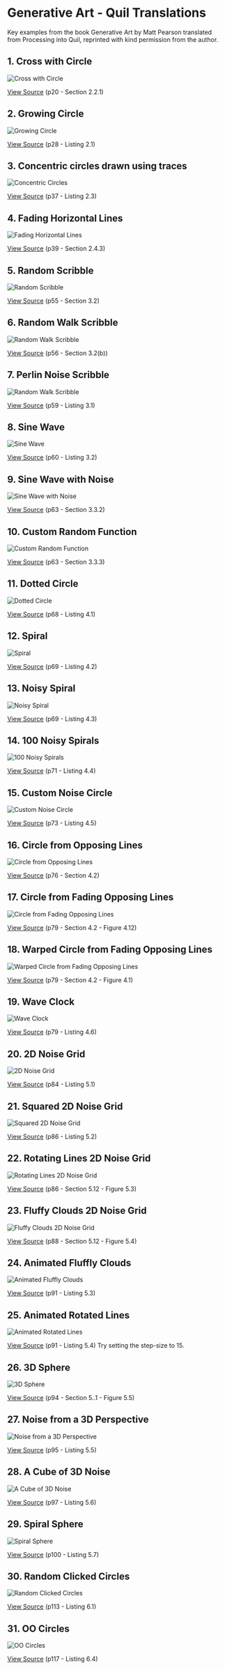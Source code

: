 # Generative Art - Quil Translations

Key examples from the book Generative Art by Matt Pearson translated from Processing into Quil, reprinted with kind permission from the author.

## 1. Cross with Circle
![Cross with Circle](http://cloud.github.com/downloads/quil/quil/gen-art-cross-with-circle.png)

[View Source](01_cross_with_circle.clj)
(p20 - Section 2.2.1)

## 2. Growing Circle
![Growing Circle](http://cloud.github.com/downloads/quil/quil/gen-art-growing-circle.png)

[View Source](02_growing_circle.clj)
(p28 - Listing 2.1)

## 3. Concentric circles drawn using traces
![Concentric Circles](http://cloud.github.com/downloads/quil/quil/gen-art-concentric-circles.png)

[View Source](03_concentric_circles.clj)
(p37 - Listing 2.3)

## 4. Fading Horizontal Lines
![Fading Horizontal Lines](http://cloud.github.com/downloads/quil/quil/gen-art-fading-horizontal-lines.png)

[View Source](04_fading_horizontal_lines.clj)
(p39 - Section 2.4.3)

## 5. Random Scribble
![Random Scribble](http://cloud.github.com/downloads/quil/quil/gen-art-random-scribble.png)

[View Source](05_random_scribble.clj)
(p55 - Section 3.2)

## 6. Random Walk Scribble
![Random Walk Scribble](http://cloud.github.com/downloads/quil/quil/gen-art-rand-walk-scribble.jpg)

[View Source](06_rand_walk_scribble.clj)
(p56 - Section 3.2(b))

## 7. Perlin Noise Scribble
![Random Walk Scribble](http://cloud.github.com/downloads/quil/quil/gen-art-perlin-noise-scribble.jpg)

[View Source](07_perlin_noise_scribble.clj)
(p59 - Listing 3.1)

## 8. Sine Wave
![Sine Wave](http://cloud.github.com/downloads/quil/quil/gen-art-sine-wave.jpg)

[View Source](08_sine_wave.clj)
(p60 - Listing 3.2)

## 9. Sine Wave with Noise
![Sine Wave with Noise](http://cloud.github.com/downloads/quil/quil/gen-art-sine-wave-with-noise.jpg)

[View Source](09_sine_wave_with_noise.clj)
(p63 - Section 3.3.2)

## 10. Custom Random Function
![Custom Random Function](http://cloud.github.com/downloads/quil/quil/gen-art-custom-random-function.jpg)

[View Source](10_custom_rand.clj)
(p63 - Section 3.3.3)

## 11. Dotted Circle
![Dotted Circle](http://cloud.github.com/downloads/quil/quil/gen-art-dotted-circle.jpg)

[View Source](11_dotted_circle.clj)
(p68 - Listing 4.1)

## 12. Spiral
![Spiral](http://cloud.github.com/downloads/quil/quil/gen-art-spiral.jpg)

[View Source](12_spiral.clj)
(p69 - Listing 4.2)

## 13. Noisy Spiral
![Noisy Spiral](http://cloud.github.com/downloads/quil/quil/gen-art-noisy-spiral.jpg)

[View Source](13_noisy_spiral.clj)
(p69 - Listing 4.3)

## 14. 100 Noisy Spirals
![100 Noisy Spirals](http://cloud.github.com/downloads/quil/quil/gen-art-hundred-noisy-spirals.jpg)

[View Source](14_hundred_noisy_spirals.clj)
(p71 - Listing 4.4)

## 15. Custom Noise Circle
![Custom Noise Circle](http://cloud.github.com/downloads/quil/quil/gen-art-custom-noise-circle.jpg)

[View Source](15_custom_noise_circle.clj)
(p73 - Listing 4.5)

## 16. Circle from Opposing Lines
![Circle from Opposing Lines](https://github.com/downloads/quil/quil/gen-art-circle-from-opposing-lines.jpg)

[View Source](16_circle_from_opposing_lines.clj)
(p76 - Section 4.2)

## 17. Circle from Fading Opposing Lines
![Circle from Fading Opposing Lines](https://github.com/downloads/quil/quil/gen-art-circle-from-fading-opposing-lines.jpg)

[View Source](17_circle_from_fading_opposing_lines.clj)
(p79 - Section 4.2 - Figure 4.12)

## 18. Warped Circle from Fading Opposing Lines
![Warped Circle from Fading Opposing Lines](https://github.com/downloads/quil/quil/gen-art-warped-circle-from-fading-opposing-lines.jpg)

[View Source](18_warped_circle_from_fading_opposing_lines.clj)
(p79 - Section 4.2 - Figure 4.1)

## 19. Wave Clock
![Wave Clock](https://github.com/downloads/quil/quil/gen-art-wave-clock.jpg)

[View Source](19_wave_clock.clj)
(p79 - Listing 4.6)

## 20. 2D Noise Grid
![2D Noise Grid](https://github.com/downloads/quil/quil/gen-art-2d-noise-grid.png)

[View Source](20_noise_grid.clj)
(p84 - Listing 5.1)

## 21. Squared 2D Noise Grid
![Squared 2D Noise Grid](https://github.com/downloads/quil/quil/gen-art-squared-2D-noise-grid.png)

[View Source](21_squared_noise_grid.clj)
(p86 - Listing 5.2)

## 22. Rotating Lines 2D Noise Grid
![Rotating Lines 2D Noise Grid](https://github.com/downloads/quil/quil/gen-art-rotating-lines-2D-noise-grid.png)

[View Source](22_rotating_lines_noise_grid.clj)
(p86 - Section 5.12 - Figure 5.3)

## 23. Fluffy Clouds 2D Noise Grid
![Fluffy Clouds 2D Noise Grid](https://github.com/downloads/quil/quil/gen-art-fluffy-clouds-2D-noise-grid.png)

[View Source](23_fluffy_clouds_noise_grid.clj)
(p88 - Section 5.12 - Figure 5.4)

## 24. Animated Fluffly Clouds
![Animated Fluffly Clouds](https://github.com/downloads/quil/quil/gen-art-animated-fluffy-clouds.png)

[View Source](24_animated_fluffy_clouds.clj)
(p91 - Listing 5.3)

## 25. Animated Rotated Lines
![Animated Rotated Lines](https://github.com/downloads/quil/quil/gen-art-animated-rotated-lines.png)

[View Source](25_animated_rotated_lines.clj)
(p91 - Listing 5.4)
Try setting the step-size to 15.

## 26. 3D Sphere
![3D Sphere](https://github.com/downloads/quil/quil/gen-art-sphere.png)

[View Source](26_sphere.clj)
(p94 - Section 5..1 - Figure 5.5)

## 27. Noise from a 3D Perspective
![Noise from a 3D Perspective](https://github.com/downloads/quil/quil/gen-art-noise-perspective.png)

[View Source](27_noise_perspective.clj)
(p95 - Listing 5.5)

## 28. A Cube of 3D Noise
![A Cube of 3D Noise](https://github.com/downloads/quil/quil/gen-art-cube-of-noise.png)

[View Source](28_cloud_cube.clj)
(p97 - Listing 5.6)

## 29. Spiral Sphere
![Spiral Sphere](https://github.com/downloads/quil/quil/gen-art-spiral-sphere.png)

[View Source](29_spiral_sphere.clj)
(p100 - Listing 5.7)

## 30. Random Clicked Circles
![Random Clicked Circles](https://github.com/downloads/quil/quil/gen-art-random-clicked-circles.png)

[View Source](30_random_clicked_circles.clj)
(p113 - Listing 6.1)

## 31. OO Circles
![OO Circles](https://github.com/downloads/quil/quil/gen-art-oo-circles.png)

[View Source](31_oo_circles.clj)
(p117 - Listing 6.4)
